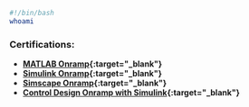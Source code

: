 ```bash 
#!/bin/bash
whoami
```
### Certifications:

- **[MATLAB Onramp](https://matlabacademy.mathworks.com/progress/share/certificate.html?id=70872287-08b2-4201-8a6c-b32e087b5a16&){:target="_blank"}**
- **[Simulink Onramp](https://matlabacademy.mathworks.com/progress/share/certificate.html?id=1fdbb4b3-6568-4fa6-8764-dde85df1464c&){:target="_blank"}**
- **[Simscape Onramp](https://matlabacademy.mathworks.com/progress/share/certificate.html?id=1c58d4f9-9703-455d-8463-9231a2ec0f6b&){:target="_blank"}**
- **[Control Design Onramp with Simulink](https://matlabacademy.mathworks.com/progress/share/certificate.html?id=86b2859d-6e64-48d5-ab0b-c74573eab296&){:target="_blank"}**

<!--
**rickb3n/rickb3n** is a ✨ _special_ ✨ repository because its `README.md` (this file) appears on your GitHub profile.

Here are some ideas to get you started:

- 🔭 I’m currently working on ...
- 🌱 I’m currently learning ...
- 👯 I’m looking to collaborate on ...
- 🤔 I’m looking for help with ...
- 💬 Ask me about ...
- 📫 How to reach me: ...
- 😄 Pronouns: ...
- ⚡ Fun fact: ...
-->
